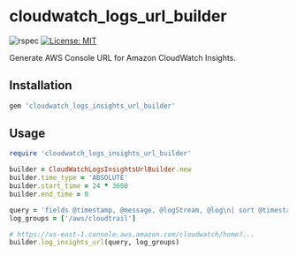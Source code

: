 # cloudwatch_logs_url_builder

![rspec](https://github.com/naomichi-y/cloudwatch_logs_insights_url_builder/actions/workflows/rspec.yml/badge.svg)
[![License: MIT](https://img.shields.io/badge/License-MIT-yellow.svg)](https://opensource.org/licenses/MIT)

Generate AWS Console URL for Amazon CloudWatch Insights.

## Installation

```ruby
gem 'cloudwatch_logs_insights_url_builder'
```

## Usage

```ruby
require 'cloudwatch_logs_insights_url_builder'

builder = CloudWatchLogsInsightsUrlBuilder.new
builder.time_type = 'ABSOLUTE'
builder.start_time = 24 * 3600
builder.end_time = 0

query = 'fields @timestamp, @message, @logStream, @log\n| sort @timestamp desc\n| limit 2'
log_groups = ['/aws/cloudtrail']

# https://us-east-1.console.aws.amazon.com/cloudwatch/home?...
builder.log_insights_url(query, log_groups)
```
